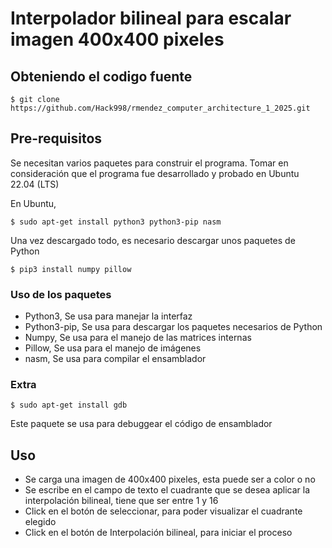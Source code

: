 Interpolador bilineal para escalar imagen 400x400 pixeles
=========================================================

##  Obteniendo el codigo fuente

	$ git clone https://github.com/Hack998/rmendez_computer_architecture_1_2025.git

##  Pre-requisitos

Se necesitan varios paquetes para construir el programa. Tomar en consideración que el programa fue desarrollado y probado en Ubuntu 22.04 (LTS)

En Ubuntu,

	$ sudo apt-get install python3 python3-pip nasm

Una vez descargado todo, es necesario descargar unos paquetes de Python

	$ pip3 install numpy pillow

### Uso de los paquetes

- Python3, Se usa para manejar la interfaz
- Python3-pip, Se usa para descargar los paquetes necesarios de Python
- Numpy, Se usa para el manejo de las matrices internas
- Pillow, Se usa para el manejo de imágenes
- nasm, Se usa para compilar el ensamblador

### Extra

	$ sudo apt-get install gdb

Este paquete se usa para debuggear el código de ensamblador


##  Uso

- Se carga una imagen de 400x400 pixeles, esta puede ser a color o no
- Se escribe en el campo de texto el cuadrante que se desea aplicar la interpolación bilineal, tiene que ser entre 1 y 16
- Click en el botón de seleccionar, para poder visualizar el cuadrante elegido
- Click en el botón de Interpolación bilineal, para iniciar el proceso
